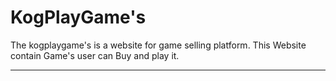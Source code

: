 # KogPlayGame's

The kogplaygame's is a website for game selling platform. This Website contain Game's user can Buy and play it. 

---


